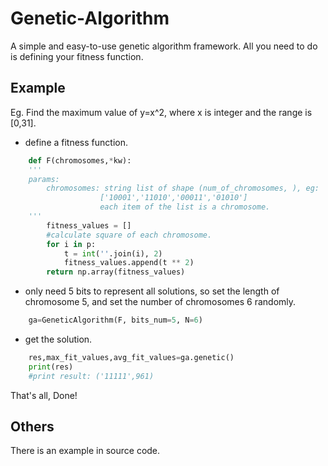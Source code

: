 # Genetic-Algorithm
A simple and easy-to-use genetic algorithm framework. All you need to do is defining your fitness function.

## Example
Eg. Find the maximum value of y=x^2, where x is integer and the range is [0,31].
* define a fitness function.
    
```python 
    def F(chromosomes,*kw):
    '''
    params:
        chromosomes: string list of shape (num_of_chromosomes, ), eg:
                    ['10001','11010','00011','01010']
                    each item of the list is a chromosome.
    '''
        fitness_values = []
        #calculate square of each chromosome.
        for i in p:
            t = int(''.join(i), 2)
            fitness_values.append(t ** 2)
        return np.array(fitness_values)
 ```
* only need 5 bits to represent all solutions, so set the length of chromosome 5, and set
 the number of chromosomes 6 randomly.

```python
    ga=GeneticAlgorithm(F, bits_num=5, N=6)
```
* get the solution.

```python
    res,max_fit_values,avg_fit_values=ga.genetic()
    print(res)
    #print result: ('11111',961)
```
 That's all, Done!
 ## Others
 There is an example in source code.
